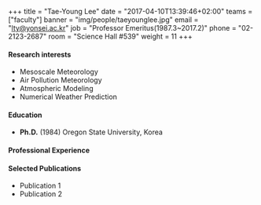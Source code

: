 +++
title = "Tae-Young Lee"
date = "2017-04-10T13:39:46+02:00"
teams = ["faculty"]
banner = "img/people/taeyounglee.jpg"
email = "lty@yonsei.ac.kr"
job = "Professor Emeritus(1987.3~2017.2)"
phone = "02-2123-2687"
room = "Science Hall #539"
weight = 11
+++

#### Research interests
+ Mesoscale Meteorology
+ Air Pollution Meteorology
+ Atmospheric Modeling
+ Numerical Weather Prediction

#### Education
+ **Ph.D.** (1984) Oregon State University, Korea

#### Professional Experience

#### Selected Publications
+ Publication 1
+ Publication 2
